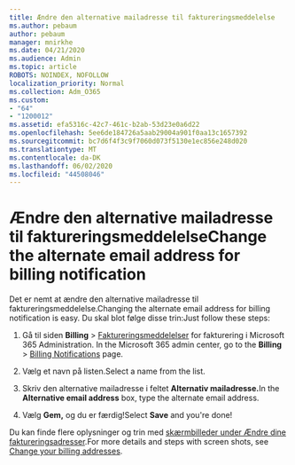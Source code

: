 ```yaml
---
title: Ændre den alternative mailadresse til faktureringsmeddelelse
ms.author: pebaum
author: pebaum
manager: mnirkhe
ms.date: 04/21/2020
ms.audience: Admin
ms.topic: article
ROBOTS: NOINDEX, NOFOLLOW
localization_priority: Normal
ms.collection: Adm_O365
ms.custom:
- "64"
- "1200012"
ms.assetid: efa5316c-42c7-461c-b2ab-53d23e0a6d22
ms.openlocfilehash: 5ee6de184726a5aab29004a901f0aa13c1657392
ms.sourcegitcommit: bc7d6f4f3c9f7060d073f5130e1ec856e248d020
ms.translationtype: MT
ms.contentlocale: da-DK
ms.lasthandoff: 06/02/2020
ms.locfileid: "44508046"
---
```

# <a name="change-the-alternate-email-address-for-billing-notification"></a><span data-ttu-id="00adb-102">Ændre den alternative mailadresse til faktureringsmeddelelse</span><span class="sxs-lookup"><span data-stu-id="00adb-102">Change the alternate email address for billing notification</span></span>

<span data-ttu-id="00adb-103">Det er nemt at ændre den alternative mailadresse til faktureringsmeddelelse.</span><span class="sxs-lookup"><span data-stu-id="00adb-103">Changing the alternate email address for billing notification is easy.</span></span> <span data-ttu-id="00adb-104">Du skal blot følge disse trin:</span><span class="sxs-lookup"><span data-stu-id="00adb-104">Just follow these steps:</span></span>
  
1. <span data-ttu-id="00adb-105">Gå til siden **Billing** \> [Faktureringsmeddelelser](https://go.microsoft.com/fwlink/p/?linkid=853212) for fakturering i Microsoft 365 Administration.  </span><span class="sxs-lookup"><span data-stu-id="00adb-105">In the Microsoft 365 admin center, go to the **Billing** \>  [Billing Notifications](https://go.microsoft.com/fwlink/p/?linkid=853212) page.</span></span>

2. <span data-ttu-id="00adb-106">Vælg et navn på listen.</span><span class="sxs-lookup"><span data-stu-id="00adb-106">Select a name from the list.</span></span>

3. <span data-ttu-id="00adb-107">Skriv den alternative mailadresse i feltet **Alternativ mailadresse.**</span><span class="sxs-lookup"><span data-stu-id="00adb-107">In the **Alternative email address** box, type the alternate email address.</span></span>

4. <span data-ttu-id="00adb-108">Vælg **Gem,** og du er færdig!</span><span class="sxs-lookup"><span data-stu-id="00adb-108">Select **Save** and you're done!</span></span>

<span data-ttu-id="00adb-109">Du kan finde flere oplysninger og trin med [skærmbilleder under Ændre dine faktureringsadresser](https://docs.microsoft.com/microsoft-365/commerce/billing-and-payments/change-your-billing-addresses).</span><span class="sxs-lookup"><span data-stu-id="00adb-109">For more details and steps with screen shots, see [Change your billing addresses](https://docs.microsoft.com/microsoft-365/commerce/billing-and-payments/change-your-billing-addresses).</span></span>
  